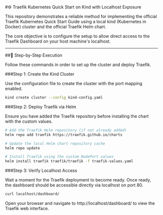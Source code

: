 #⚙️ Traefik Kubernetes Quick Start on Kind with Localhost Exposure

This repository demonstrates a reliable method for implementing the official Traefik Kubernetes Quick Start Guide using a local kind (Kubernetes in Docker) cluster and the official Traefik Helm chart.

The core objective is to configure the setup to allow direct access to the Traefik Dashboard on your host machine's localhost.

---

##🚀 Step-by-Step Execution

Follow these commands in order to set up the cluster and deploy Traefik.

###Step 1: Create the Kind Cluster

Use the configuration file to create the cluster with the port mapping enabled.

```bash
kind create cluster --config kind-config.yaml
```

###Step 2: Deploy Traefik via Helm

Ensure you have added the Traefik repository before installing the chart with the custom values.

```bash
# Add the Traefik Helm repository (if not already added)
helm repo add traefik https://traefik.github.io/charts

# Update the local Helm chart repository cache
helm repo update

# Install Traefik using the custom NodePort values
helm install traefik traefik/traefik -f traefik-values.yaml
```

###Step 3: Verify Localhost Access

Wait a moment for the Traefik deployment to become ready. Once ready, the dashboard should be accessible directly via localhost on port 80.

```bash
curl localhost/dashboard/
```

Open your browser and navigate to http://localhost/dashboard/ to view the Traefik web interface.


